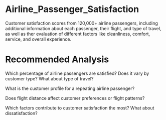 # Airline_Passenger_Satisfaction

Customer satisfaction scores from 120,000+ airline passengers, including additional information about each passenger, their flight, and type of travel, as well as ther evaluation of different factors like cleanliness, comfort, service, and overall experience.

# Recommended Analysis
Which percentage of airline passengers are satisfied? Does it vary by customer type? What about type of travel?

What is the customer profile for a repeating airline passenger?

Does flight distance affect customer preferences or flight patterns?

Which factors contribute to customer satisfaction the most? What about dissatisfaction?
